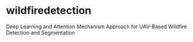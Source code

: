 # wildfiredetection
Deep Learning and Attention Mechanism Approach for UAV-Based Wildfire Detection and Segmentation

